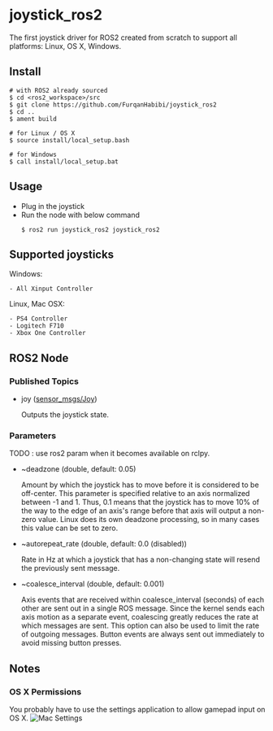 # joystick_ros2
The first joystick driver for ROS2 created from scratch to support all platforms: Linux, OS X, Windows.

## Install
```
# with ROS2 already sourced
$ cd <ros2_workspace>/src
$ git clone https://github.com/FurqanHabibi/joystick_ros2
$ cd ..
$ ament build

# for Linux / OS X
$ source install/local_setup.bash

# for Windows
$ call install/local_setup.bat
```

## Usage
- Plug in the joystick
- Run the node with below command
    ```
    $ ros2 run joystick_ros2 joystick_ros2
    ``` 

## Supported joysticks
Windows:

    - All Xinput Controller

Linux, Mac OSX:

    - PS4 Controller
    - Logitech F710
    - Xbox One Controller

## ROS2 Node
### Published Topics
- joy ([sensor_msgs/Joy](https://github.com/ros2/common_interfaces/blob/master/sensor_msgs/msg/Joy.msg))

    Outputs the joystick state.
### Parameters
TODO : use ros2 param when it becomes available on rclpy.

- ~deadzone (double, default: 0.05)

    Amount by which the joystick has to move before it is considered to be off-center. This parameter is specified relative to an axis normalized between -1 and 1. Thus, 0.1 means that the joystick has to move 10% of the way to the edge of an axis's range before that axis will output a non-zero value. Linux does its own deadzone processing, so in many cases this value can be set to zero.

- ~autorepeat_rate (double, default: 0.0 (disabled))

    Rate in Hz at which a joystick that has a non-changing state will resend the previously sent message.

- ~coalesce_interval (double, default: 0.001)

    Axis events that are received within coalesce_interval (seconds) of each other are sent out in a single ROS message. Since the kernel sends each axis motion as a separate event, coalescing greatly reduces the rate at which messages are sent. This option can also be used to limit the rate of outgoing messages. Button events are always sent out immediately to avoid missing button presses.

## Notes
### OS X Permissions
You probably have to use the settings application to allow gamepad input on OS X.
![Mac Settings](/images/mac_settings.png)
